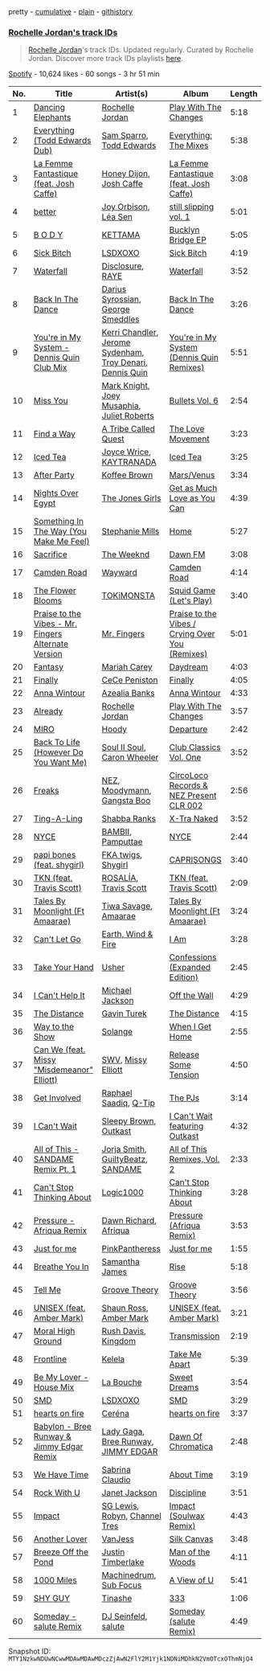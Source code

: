 pretty - [cumulative](/playlists/cumulative/37i9dQZF1DX712eqXXEDDc.md) - [plain](/playlists/plain/37i9dQZF1DX712eqXXEDDc) - [githistory](https://github.githistory.xyz/mackorone/spotify-playlist-archive/blob/main/playlists/plain/37i9dQZF1DX712eqXXEDDc)

### [Rochelle Jordan's track IDs](https://open.spotify.com/playlist/37i9dQZF1DX712eqXXEDDc)

> <a href="spotify:artist:3MM3uKNdJbvefUael12dl3">Rochelle Jordan</a>'s track IDs\. Updated regularly\. Curated by Rochelle Jordan\. Discover more track IDs playlists <a href="spotify:genre:track\_id">here</a>.

[Spotify](https://open.spotify.com/user/spotify) - 10,624 likes - 60 songs - 3 hr 51 min

| No. | Title | Artist(s) | Album | Length |
|---|---|---|---|---|
| 1 | [Dancing Elephants](https://open.spotify.com/track/4EGz4rN8kpKF5mx5i0HHm1) | [Rochelle Jordan](https://open.spotify.com/artist/3MM3uKNdJbvefUael12dl3) | [Play With The Changes](https://open.spotify.com/album/5qJ0CnwfIUUgcKFdrjRP6v) | 5:18 |
| 2 | [Everything \(Todd Edwards Dub\)](https://open.spotify.com/track/4B1Pnan1JsVvWlJFaEG44N) | [Sam Sparro](https://open.spotify.com/artist/0H0rBbf7vHXO3qh50Wap7y), [Todd Edwards](https://open.spotify.com/artist/6MFopqejpmTUUZlcRmGzgg) | [Everything: The Mixes](https://open.spotify.com/album/4uBImhyCPaDPIAmNgJ5uGa) | 5:38 |
| 3 | [La Femme Fantastique \(feat\. Josh Caffe\)](https://open.spotify.com/track/0RdwywlRjjR9G83T6zrsTN) | [Honey Dijon](https://open.spotify.com/artist/0XfQBWgzisaS9ltDV9bXAS), [Josh Caffe](https://open.spotify.com/artist/3JOct1LuzqDQHeCHuHjpM2) | [La Femme Fantastique \(feat\. Josh Caffe\)](https://open.spotify.com/album/5berW6OHaeMB5tidLYZKsL) | 3:08 |
| 4 | [better](https://open.spotify.com/track/7oNOKWpTqTnTJeyLwkwWqN) | [Joy Orbison](https://open.spotify.com/artist/0aIpJqqTLf683ojWREc5lg), [Léa Sen](https://open.spotify.com/artist/6B03CBbFJ9aw9CjlxYP0UX) | [still slipping vol\. 1](https://open.spotify.com/album/5atrOg1aO4d5KEcYo4UBIA) | 5:01 |
| 5 | [B O D Y](https://open.spotify.com/track/0Uwq5TKfVfanVZzoVCz620) | [KETTAMA](https://open.spotify.com/artist/3an9rnsXKPCAMlZgH4A0n4) | [Bucklyn Bridge EP](https://open.spotify.com/album/6L25aUr2Ntt2pfYfXMcpDp) | 5:05 |
| 6 | [Sick Bitch](https://open.spotify.com/track/7FfPZEeRpDjisWER6xohdV) | [LSDXOXO](https://open.spotify.com/artist/2M2blWl1LBN2UoxlJdaug2) | [Sick Bitch](https://open.spotify.com/album/05DFlfUTOkmIKQJVtAD6ZC) | 4:19 |
| 7 | [Waterfall](https://open.spotify.com/track/3X2Aw6bQ7TfMMKsTzjTlDg) | [Disclosure](https://open.spotify.com/artist/6nS5roXSAGhTGr34W6n7Et), [RAYE](https://open.spotify.com/artist/5KKpBU5eC2tJDzf0wmlRp2) | [Waterfall](https://open.spotify.com/album/2GDxorOmiV0k1LnoAoiTIi) | 3:52 |
| 8 | [Back In The Dance](https://open.spotify.com/track/02K93YKyLxK8xCY2C4ePtI) | [Darius Syrossian](https://open.spotify.com/artist/6PDUdAoMV9dMy0wOt09Rsf), [George Smeddles](https://open.spotify.com/artist/5HT6hDqzq0B7EFlokN0hK2) | [Back In The Dance](https://open.spotify.com/album/52CE1b4k3DfEpujnmgrim2) | 3:26 |
| 9 | [You're in My System \- Dennis Quin Club Mix](https://open.spotify.com/track/1Gak4gX5CGebdBvl8A89fz) | [Kerri Chandler](https://open.spotify.com/artist/7nqpEU6DCHkNtK1bYsyS3W), [Jerome Sydenham](https://open.spotify.com/artist/4e7xQaHgOjyFZtSic0Nk9B), [Troy Denari](https://open.spotify.com/artist/2cNKz5QJgfclP9Ay7Okghv), [Dennis Quin](https://open.spotify.com/artist/1iaGffGcjxdzSFkwfCN2Ul) | [You're in My System \(Dennis Quin Remixes\)](https://open.spotify.com/album/11hmXIEpilxzxlCKjdaK6U) | 5:51 |
| 10 | [Miss You](https://open.spotify.com/track/7H82QcqU5rZsD3yWHOgGw2) | [Mark Knight](https://open.spotify.com/artist/3h11MHQeCrcsUgRRijI1zL), [Joey Musaphia](https://open.spotify.com/artist/0c7D7NqZIsm1AKPJG58mWA), [Juliet Roberts](https://open.spotify.com/artist/0oZwvxvXOK7NVV6iqExiU5) | [Bullets Vol\. 6](https://open.spotify.com/album/5XhTqETBII2bXkKqSlkFtF) | 2:54 |
| 11 | [Find a Way](https://open.spotify.com/track/2MAaiV0bbeq4FpSwPe2rR8) | [A Tribe Called Quest](https://open.spotify.com/artist/09hVIj6vWgoCDtT03h8ZCa) | [The Love Movement](https://open.spotify.com/album/0FH3WsTCWaDmfpEojJ4sN2) | 3:23 |
| 12 | [Iced Tea](https://open.spotify.com/track/6kmXHLDDK7RQXTjHooTCzH) | [Joyce Wrice](https://open.spotify.com/artist/24Cf1irKt7kcewb9OOkPum), [KAYTRANADA](https://open.spotify.com/artist/6qgnBH6iDM91ipVXv28OMu) | [Iced Tea](https://open.spotify.com/album/56Z5er1cgYmXDuG49B953d) | 3:25 |
| 13 | [After Party](https://open.spotify.com/track/5cvMzT7kEvcxcdtcJz1vQY) | [Koffee Brown](https://open.spotify.com/artist/6HEyD6mSqQQKMVilyU31ZY) | [Mars/Venus](https://open.spotify.com/album/5I8dujSQv3pxhJo6n2ifWv) | 3:34 |
| 14 | [Nights Over Egypt](https://open.spotify.com/track/68VCCqeujyd3SqmYAWB0lZ) | [The Jones Girls](https://open.spotify.com/artist/7aHa6IZwZ13FoC5AXFkCSh) | [Get as Much Love as You Can](https://open.spotify.com/album/3tpCzBzJytqzc7eHcJQChi) | 4:39 |
| 15 | [Something In The Way \(You Make Me Feel\)](https://open.spotify.com/track/3nW6iZFsJhOTZBeRdC5tKD) | [Stephanie Mills](https://open.spotify.com/artist/0PcIlEZa7rreM7729ot05g) | [Home](https://open.spotify.com/album/2ttKyfkGqMzpQQ6oqBwCqd) | 5:27 |
| 16 | [Sacrifice](https://open.spotify.com/track/1nH2PkJL1XoUq8oE6tBZoU) | [The Weeknd](https://open.spotify.com/artist/1Xyo4u8uXC1ZmMpatF05PJ) | [Dawn FM](https://open.spotify.com/album/2nLOHgzXzwFEpl62zAgCEC) | 3:08 |
| 17 | [Camden Road](https://open.spotify.com/track/2EDRLjGUDJkIhkjmNQTmPP) | [Wayward](https://open.spotify.com/artist/6QzNZv95Ql8TJ7PsHvOvZS) | [Camden Road](https://open.spotify.com/album/6uUsWsiZiIkAH3VJDsvU8O) | 4:14 |
| 18 | [The Flower Blooms](https://open.spotify.com/track/4gh3sdFa9cJTDPmKDBLSgq) | [TOKiMONSTA](https://open.spotify.com/artist/3VwKSHAfgzV1DOHV0aANCI) | [Squid Game \(Let's Play\)](https://open.spotify.com/album/6GfaV1ScYZDulSDfOET0tk) | 3:40 |
| 19 | [Praise to the Vibes \- Mr\. Fingers Alternate Version](https://open.spotify.com/track/51MvFPygVSJQHeleNBmo8o) | [Mr\. Fingers](https://open.spotify.com/artist/0dRiUTGvNV17AMIULRYsvn) | [Praise to the Vibes / Crying Over You \(Remixes\)](https://open.spotify.com/album/2NMjyghBZ7YtDkifpw3mY7) | 5:01 |
| 20 | [Fantasy](https://open.spotify.com/track/6xkryXuiZU360Lngd4sx13) | [Mariah Carey](https://open.spotify.com/artist/4iHNK0tOyZPYnBU7nGAgpQ) | [Daydream](https://open.spotify.com/album/1ibYM4abQtSVQFQWvDSo4J) | 4:03 |
| 21 | [Finally](https://open.spotify.com/track/0uqvSVhGgQTIdj9G51vhvv) | [CeCe Peniston](https://open.spotify.com/artist/5UoVLCWzOKMIJ9iioof9OD) | [Finally](https://open.spotify.com/album/3REpPYjJhtaeJc4Mo1v4Ip) | 4:05 |
| 22 | [Anna Wintour](https://open.spotify.com/track/5Pm7KrSKkDj37SZoMYyXDX) | [Azealia Banks](https://open.spotify.com/artist/7gRhy3MIPHQo5CXYfWaw9I) | [Anna Wintour](https://open.spotify.com/album/6CdoZyh1IJzKRs7tw5WM8e) | 4:33 |
| 23 | [Already](https://open.spotify.com/track/0Bef4OMTKyY908qrX0O0cs) | [Rochelle Jordan](https://open.spotify.com/artist/3MM3uKNdJbvefUael12dl3) | [Play With The Changes](https://open.spotify.com/album/5qJ0CnwfIUUgcKFdrjRP6v) | 3:57 |
| 24 | [MIRO](https://open.spotify.com/track/0WcKvDUhDDT4wnsx10U2qT) | [Hoody](https://open.spotify.com/artist/7lXgbtBDcCRbfc5f8FhGUL) | [Departure](https://open.spotify.com/album/5sr4L6QMoNr4BDWfTDuUOa) | 2:42 |
| 25 | [Back To Life \(However Do You Want Me\)](https://open.spotify.com/track/7ELuWpsuVCRBnOR9ZAZKDp) | [Soul II Soul](https://open.spotify.com/artist/2sIx6SmAMw9IBySG3Uj0jf), [Caron Wheeler](https://open.spotify.com/artist/2RhMHmV21ZDcSGZ872U4ZY) | [Club Classics Vol\. One](https://open.spotify.com/album/5VxTLm2IZsDQn3r9eX1qfa) | 3:52 |
| 26 | [Freaks](https://open.spotify.com/track/3pEcpkQkvAFhju89ugLoLN) | [NEZ](https://open.spotify.com/artist/2Mwy2BwAUT3WU1cZa3pvEW), [Moodymann](https://open.spotify.com/artist/6pohviZSNRueSX7uNu63ZX), [Gangsta Boo](https://open.spotify.com/artist/3ppZNqihWOzuH4A0f4KmeP) | [CircoLoco Records & NEZ Present CLR 002](https://open.spotify.com/album/2wAuDx3TtAOyhk0cGMjv5C) | 2:56 |
| 27 | [Ting\-A\-Ling](https://open.spotify.com/track/7hqAdo1Wig886zA2jPDupG) | [Shabba Ranks](https://open.spotify.com/artist/3j7Sw80qzL2FJlryUhI3wG) | [X\-Tra Naked](https://open.spotify.com/album/0pgUsfoBDv2x37BvdyG6wq) | 3:52 |
| 28 | [NYCE](https://open.spotify.com/track/6LHG4sdjHBLHiKbgkXB8PU) | [BAMBII](https://open.spotify.com/artist/6kf69CwzgodrETRgzcjX95), [Pamputtae](https://open.spotify.com/artist/3qu3PIngYcX3SzOVcNGSTF) | [NYCE](https://open.spotify.com/album/1s3J8fMuTR7T7llkPbz3HL) | 2:44 |
| 29 | [papi bones \(feat\. shygirl\)](https://open.spotify.com/track/5W2s4S60GoNsUthU51aUb8) | [FKA twigs](https://open.spotify.com/artist/6nB0iY1cjSY1KyhYyuIIKH), [Shygirl](https://open.spotify.com/artist/3M3wTTCDwicRubwMyHyEDy) | [CAPRISONGS](https://open.spotify.com/album/3G77BQuJy3jahjdkKQNNNM) | 3:40 |
| 30 | [TKN \(feat\. Travis Scott\)](https://open.spotify.com/track/4w47S36wQGBhGg073q3nt7) | [ROSALÍA](https://open.spotify.com/artist/7ltDVBr6mKbRvohxheJ9h1), [Travis Scott](https://open.spotify.com/artist/0Y5tJX1MQlPlqiwlOH1tJY) | [TKN \(feat\. Travis Scott\)](https://open.spotify.com/album/4KEOAWBMpvJrIZ7tQfx44i) | 2:09 |
| 31 | [Tales By Moonlight \(Ft Amaarae\)](https://open.spotify.com/track/2XNYdSnpZvwlFr9gGWM8uX) | [Tiwa Savage](https://open.spotify.com/artist/1hNaHKp2Za5YdOAG0WnRbc), [Amaarae](https://open.spotify.com/artist/21UPYSRWFKwtqvSAnFnSvS) | [Tales By Moonlight \(Ft Amaarae\)](https://open.spotify.com/album/6jNc9ab3Twwr4U3iBQM7wq) | 3:24 |
| 32 | [Can't Let Go](https://open.spotify.com/track/6a44RET0b0enJMb5PVQlr8) | [Earth, Wind & Fire](https://open.spotify.com/artist/4QQgXkCYTt3BlENzhyNETg) | [I Am](https://open.spotify.com/album/4RLVTxnuVN5ZWZqBFnaaQt) | 3:28 |
| 33 | [Take Your Hand](https://open.spotify.com/track/5ivOsplYSO0erChGQcnANS) | [Usher](https://open.spotify.com/artist/23zg3TcAtWQy7J6upgbUnj) | [Confessions \(Expanded Edition\)](https://open.spotify.com/album/1RM6MGv6bcl6NrAG8PGoZk) | 2:45 |
| 34 | [I Can't Help It](https://open.spotify.com/track/1HibhNhwk2tljwC4BGGLXV) | [Michael Jackson](https://open.spotify.com/artist/3fMbdgg4jU18AjLCKBhRSm) | [Off the Wall](https://open.spotify.com/album/2ZytN2cY4Zjrr9ukb2rqTP) | 4:29 |
| 35 | [The Distance](https://open.spotify.com/track/6vz5CRaat5Vc4561v7eSUr) | [Gavin Turek](https://open.spotify.com/artist/17czHqI0Lwj2V3htvm8afG) | [The Distance](https://open.spotify.com/album/0H0QyUyHsMHyu2XW7FnEZL) | 4:15 |
| 36 | [Way to the Show](https://open.spotify.com/track/2jVLwzrzKVhcI8UmVonVas) | [Solange](https://open.spotify.com/artist/2auiVi8sUZo17dLy1HwrTU) | [When I Get Home](https://open.spotify.com/album/4WF4HvVT7VjGnVjxjoCR6w) | 2:55 |
| 37 | [Can We \(feat\. Missy "Misdemeanor" Elliott\)](https://open.spotify.com/track/6DJoLa3EsX2PWQAIkjw08F) | [SWV](https://open.spotify.com/artist/2NmK5FyrQ18HOPXq1UBzqa), [Missy Elliott](https://open.spotify.com/artist/2wIVse2owClT7go1WT98tk) | [Release Some Tension](https://open.spotify.com/album/2bHrxJQDBQdvow7vktRVUj) | 4:50 |
| 38 | [Get Involved](https://open.spotify.com/track/0sTW8OzAchJDkwQOfAQgD3) | [Raphael Saadiq](https://open.spotify.com/artist/6g0Wah2YFtb1rFgKhUktlo), [Q\-Tip](https://open.spotify.com/artist/3ZotbHeyVQKxQCPDJuQ4SU) | [The PJs](https://open.spotify.com/album/4XEJCVGsfK7HI9VgB1lisi) | 3:14 |
| 39 | [I Can't Wait](https://open.spotify.com/track/23XFjkEHUpVh3fmcNJFkaR) | [Sleepy Brown](https://open.spotify.com/artist/7Dnu2NmddNymEI2LMZVH5v), [Outkast](https://open.spotify.com/artist/1G9G7WwrXka3Z1r7aIDjI7) | [I Can't Wait featuring Outkast](https://open.spotify.com/album/4roCYuHEKOHiiheXi8sKiT) | 4:32 |
| 40 | [All of This \- SANDAME Remix Pt\. 1](https://open.spotify.com/track/1xnU6aQ18PX2PSAiAjdass) | [Jorja Smith](https://open.spotify.com/artist/1CoZyIx7UvdxT5c8UkMzHd), [GuiltyBeatz](https://open.spotify.com/artist/5DCdWXQ0QHQYlok4KK97em), [SANDAME](https://open.spotify.com/artist/2qBc1EFq0QdxvTi2KHwwxY) | [All of This Remixes, Vol\. 2](https://open.spotify.com/album/4kMV75bbEkiTRDne9xbqa8) | 2:33 |
| 41 | [Can't Stop Thinking About](https://open.spotify.com/track/1xLQkOUvCKqAlFt974GTfn) | [Logic1000](https://open.spotify.com/artist/2EFsfh1zewsSWhDINv7j1I) | [Can't Stop Thinking About](https://open.spotify.com/album/3b3b2mY42N62Gr26cEncx6) | 3:28 |
| 42 | [Pressure \- Afriqua Remix](https://open.spotify.com/track/3TfSElNnYKdRUZfjJaAYEv) | [Dawn Richard](https://open.spotify.com/artist/6pSsE5y0uJMwYj83KrPyf9), [Afriqua](https://open.spotify.com/artist/4x9k6DMgS8vPNv48Yol5Kp) | [Pressure \(Afriqua Remix\)](https://open.spotify.com/album/5XFB1tf7m2WkxjeOF1A7SV) | 3:53 |
| 43 | [Just for me](https://open.spotify.com/track/6OTKVgVpVaVjhRLYizPJKA) | [PinkPantheress](https://open.spotify.com/artist/78rUTD7y6Cy67W1RVzYs7t) | [Just for me](https://open.spotify.com/album/00fcDjvEq4elj756TESO0c) | 1:55 |
| 44 | [Breathe You In](https://open.spotify.com/track/3JYicZvBdyD0hbLtStBJx4) | [Samantha James](https://open.spotify.com/artist/37w4Pd5kBVdyhUR1Q5L6CA) | [Rise](https://open.spotify.com/album/7loOVSvtPoYujF0YLxOPLD) | 5:18 |
| 45 | [Tell Me](https://open.spotify.com/track/2lp8xjq0WTm3HZKHuDEweg) | [Groove Theory](https://open.spotify.com/artist/7opRqRgF9lvnVraBFCMvIj) | [Groove Theory](https://open.spotify.com/album/0VVegiriO1eyyfOKrLmxtc) | 3:56 |
| 46 | [UNISEX \(feat\. Amber Mark\)](https://open.spotify.com/track/23fvPXabTlaUn9zkDb9XU5) | [Shaun Ross](https://open.spotify.com/artist/6GaWtlUT3oavD9SEzhZrA1), [Amber Mark](https://open.spotify.com/artist/0tbeZu9lv8YEKSQ9tZSslu) | [UNISEX \(feat\. Amber Mark\)](https://open.spotify.com/album/4lA6xtiJILqi8VCSc6YXc6) | 3:21 |
| 47 | [Moral High Ground](https://open.spotify.com/track/0DUzm8J7QUyl87lC5sd5Hi) | [Rush Davis](https://open.spotify.com/artist/5ewyLdYTllvsWnsJN5IUSn), [Kingdom](https://open.spotify.com/artist/1ofhNTFMyFVSs62cJWG0oj) | [Transmission](https://open.spotify.com/album/6I5fBKonbBZwStNHN9bquR) | 2:19 |
| 48 | [Frontline](https://open.spotify.com/track/6b3KUNSmJL1qIfi1hF1G6Y) | [Kelela](https://open.spotify.com/artist/1U0sIzpRtDkvu1hXXzxh60) | [Take Me Apart](https://open.spotify.com/album/6pw1XPub1bSMq03ASVqRVu) | 5:39 |
| 49 | [Be My Lover \- House Mix](https://open.spotify.com/track/1KvVXaLTWBuBWClXeWJAQ4) | [La Bouche](https://open.spotify.com/artist/488v7rQzthLNK22r0UvMie) | [Sweet Dreams](https://open.spotify.com/album/4adqftIYavKgrnLyOD5gxZ) | 3:54 |
| 50 | [SMD](https://open.spotify.com/track/1jwlVNuTwv9uGeYoAsYdIL) | [LSDXOXO](https://open.spotify.com/artist/2M2blWl1LBN2UoxlJdaug2) | [SMD](https://open.spotify.com/album/1tDVl1AYrUCaIfXqq8xeVR) | 3:29 |
| 51 | [hearts on fire](https://open.spotify.com/track/5nwLNgUGgBsBE4en888WIV) | [Ceréna](https://open.spotify.com/artist/6jdYcGAF6rLHIf1uc21w37) | [hearts on fire](https://open.spotify.com/album/6KA4tzrQUIeOZVBhyK2s24) | 3:37 |
| 52 | [Babylon \- Bree Runway & Jimmy Edgar Remix](https://open.spotify.com/track/2xw4gYnfIZkH4GO9zPMNVR) | [Lady Gaga](https://open.spotify.com/artist/1HY2Jd0NmPuamShAr6KMms), [Bree Runway](https://open.spotify.com/artist/58hqTaCiqGrMsNmmm3qL7w), [JIMMY EDGAR](https://open.spotify.com/artist/3qIRQKST5KCIIKWgmPTY2M) | [Dawn Of Chromatica](https://open.spotify.com/album/3OevODyllQCrhudfLLnV3y) | 2:48 |
| 53 | [We Have Time](https://open.spotify.com/track/7C8VVj1kpwPwyT4aMejIXp) | [Sabrina Claudio](https://open.spotify.com/artist/30DhU7BDmF4PH0JVhu8ZRg) | [About Time](https://open.spotify.com/album/2ICdqEf91Kc9FwdlLtB748) | 3:19 |
| 54 | [Rock With U](https://open.spotify.com/track/5dHdH9Zw6Z2TPbR1ggyj1B) | [Janet Jackson](https://open.spotify.com/artist/4qwGe91Bz9K2T8jXTZ815W) | [Discipline](https://open.spotify.com/album/7CkalyLeka8LiJvKBcmwkB) | 3:51 |
| 55 | [Impact](https://open.spotify.com/track/7lMjO8TRiKQOEJBtJ1d0a0) | [SG Lewis](https://open.spotify.com/artist/0GG2cWaonE4JPrjcCCQ1EG), [Robyn](https://open.spotify.com/artist/6UE7nl9mha6s8z0wFQFIZ2), [Channel Tres](https://open.spotify.com/artist/4cUkGQyhLFqKHBtL58HYVp) | [Impact \(Soulwax Remix\)](https://open.spotify.com/album/57KnQqHMB2x5OFcvnm6G8U) | 4:43 |
| 56 | [Another Lover](https://open.spotify.com/track/2KwW2VyIp48UXatX8S2TuL) | [VanJess](https://open.spotify.com/artist/0Ek89uaJyo6NfWK22awFvI) | [Silk Canvas](https://open.spotify.com/album/2EbhWs13R3DTnsGXHVZSPy) | 3:48 |
| 57 | [Breeze Off the Pond](https://open.spotify.com/track/6GZLkw95zCwYmLEFMcFBmh) | [Justin Timberlake](https://open.spotify.com/artist/31TPClRtHm23RisEBtV3X7) | [Man of the Woods](https://open.spotify.com/album/01l3jTY261V3CESZR4dABz) | 4:11 |
| 58 | [1000 Miles](https://open.spotify.com/track/74NPJ5FDyMzvKi063Zxd5I) | [Machinedrum](https://open.spotify.com/artist/06xa1OLBsMQJFXcl2tQkH4), [Sub Focus](https://open.spotify.com/artist/0QaSiI5TLA4N7mcsdxShDO) | [A View of U](https://open.spotify.com/album/7GFmFwrDfsELfBtiuyW481) | 5:41 |
| 59 | [SHY GUY](https://open.spotify.com/track/71PRtWCg3aW88Do0VLmjSy) | [Tinashe](https://open.spotify.com/artist/0NIIxcxNHmOoyBx03SfTCD) | [333](https://open.spotify.com/album/0LHqiYYOsVM9lh9c9w0G1j) | 1:06 |
| 60 | [Someday \- salute Remix](https://open.spotify.com/track/7AVHYVUUTusrL4zPSekFfT) | [DJ Seinfeld](https://open.spotify.com/artist/37YzpfBeFju8QRZ3g0Ha1Q), [salute](https://open.spotify.com/artist/1np8xozf7ATJZDi9JX8Dx5) | [Someday \(salute Remix\)](https://open.spotify.com/album/5nJwm4Z2yrxJUIwXdbsr3R) | 4:49 |

Snapshot ID: `MTY1NzkwNDUwNCwwMDAwMDAwMDczZjAwN2FlY2M1Yjk1NDNiMDhkN2VmOTcxOThmNjQ4`
